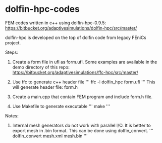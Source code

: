 # dolfin-hpc-codes
FEM codes written in c++ using dolfin-hpc-0.9.5:
https://bitbucket.org/adaptivesimulations/dolfin-hpc/src/master/

dolfin-hpc is developed on the top of dolfin code from legacy FEniCs project.

Steps:

1) Create a form file in ufl as form.ufl. Some examples are available in the demo directory of this repo:
https://bitbucket.org/adaptivesimulations/ffc-hpc/src/master/

2) Use ffc to generate c++ header file
'''
ffc -l dolfin_hpc form.ufl
'''
This will generate header file: form.h

3) Create a main.cpp that contain FEM program and include form.h file.

4) Use Makefile to generate executable
'''
make
'''

Notes:

1) Internal mesh generators do not work with parallel I/O. It is better to export mesh in .bin format.
   This can be done using dolfin_convert.
   '''
   dolfin_convert mesh.xml mesh.bin
   '''
